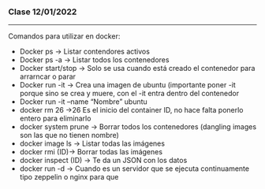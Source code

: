 ### Clase 12/01/2022
---
Comandos para utilizar en docker:

- Docker ps -> Listar contendores activos
- Docker ps -a -> Listar todos los contenedores
- Docker start/stop -> Solo se usa cuando está creado el contenedor para arrarncar o parar
- Docker run -it  -> Crea una imagen de ubuntu (importante poner -it porque sino se crea y muere, con el -it entra dentro del contenedor
- Docker run -it –name “Nombre” ubuntu
- docker rm 26 ->26 Es el inicio del container ID, no hace falta ponerlo entero para eliminarlo
- docker system prune -> Borrar todos los contenedores (dangling images son las que no tienen nombre)
- docker image ls -> Listar todas las imágenes
- docker rmi (ID)-> Borrar todas las imágenes
- docker inspect (ID) -> Te da un JSON con los datos 
- docker run -d -> Cuando es un servidor que se ejecuta continuamente tipo zeppelin o nginx para que 
